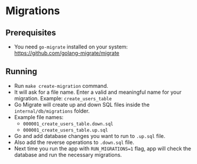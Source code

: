 # Migrations

## Prerequisites

- You need `go-migrate` installed on your system: https://github.com/golang-migrate/migrate

## Running

- Run `make create-migration` command.
- It will ask for a file name. Enter a valid and meaningful name for your migration. Example: `create_users_table`
- Go Migrate will create up and down SQL files inside the `internal/db/migrations` folder.
- Example file names:
  - `000001_create_users_table.down.sql`
  - `000001_create_users_table.up.sql`
- Go and add database changes you want to run to `.up.sql` file.
- Also add the reverse operations to `.down.sql` file.
- Next time you run the app with `RUN_MIGRATIONS=1` flag, app will check the database and run the necessary migrations.
